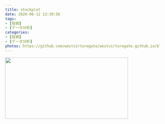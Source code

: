 ```yaml
---
title: stockplot
date: 2020-06-12 13:39:56
tags:
- [投資]
- [データ分析]
categories:
- [投資]
- [データ分析]
photos: https://github.com/westvirturegate/westvirturegate.github.io/blob/source/source/_posts/stockplot/today.png
---
```

<meta property="og:image" content="{% post_path stockplot%}/today.png">


<img src="{% post_path stockplot %}/today.png" width="400px"  height="200px" align="center">
<br style="clear:left;">
<!-- more -->
